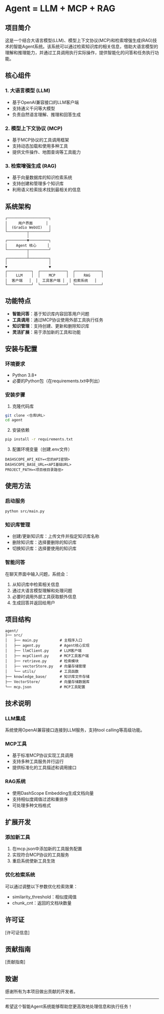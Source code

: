 # Agent = LLM + MCP + RAG

## 项目简介

这是一个结合大语言模型(LLM)、模型上下文协议(MCP)和检索增强生成(RAG)技术的智能Agent系统。该系统可以通过检索知识库的相关信息，借助大语言模型的理解和推理能力，并通过工具调用执行实际操作，提供智能化的问答和任务执行功能。

## 核心组件

### 1. 大语言模型 (LLM)
- 基于OpenAI兼容接口的LLM客户端
- 支持通义千问等大模型
- 负责自然语言理解、推理和回答生成

### 2. 模型上下文协议 (MCP)
- 基于MCP协议的工具调用框架
- 支持动态加载和使用多种工具
- 提供文件操作、地图查询等工具能力

### 3. 检索增强生成 (RAG)
- 基于向量数据库的知识检索系统
- 支持创建和管理多个知识库
- 利用语义检索技术找到最相关的信息

## 系统架构

```
┌───────────────────┐
│     用户界面      │
│  (Gradio WebUI)   │
└─────────┬─────────┘
          │
┌─────────▼─────────┐
│    Agent 核心     │
└─────────┬─────────┘
          │
┌─────────┴─────────┐
│                   │
▼                   ▼
┌───────────┐  ┌────────────┐  ┌────────────┐
│    LLM    │  │    MCP     │  │    RAG     │
│  客户端   │  │  工具客户端 │  │ 检索系统   │
└───────────┘  └────────────┘  └────────────┘
```

## 功能特点

- **智能问答**：基于知识库内容回答用户问题
- **工具调用**：通过MCP协议使用外部工具执行任务
- **知识管理**：支持创建、更新和删除知识库
- **灵活扩展**：易于添加新的工具和功能

## 安装与配置

### 环境要求

- Python 3.8+
- 必要的Python包（在requirements.txt中列出）

### 安装步骤

1. 克隆代码库
```bash
git clone <仓库URL>
cd agent
```

2. 安装依赖
```bash
pip install -r requirements.txt
```

3. 配置环境变量（创建.env文件）
```
DASHSCOPE_API_KEY=<您的API密钥>
DASHSCOPE_BASE_URL=<API基础URL>
PROJECT_PATH=<项目根目录路径>
```

## 使用方法

### 启动服务
```bash
python src/main.py
```

### 知识库管理
- 创建/更新知识库：上传文件并指定知识库名称
- 删除知识库：选择要删除的知识库
- 切换知识库：选择要使用的知识库

### 智能问答
在聊天界面中输入问题，系统会：
1. 从知识库中检索相关信息
2. 通过大语言模型理解和处理问题
3. 必要时调用外部工具获取额外信息
4. 生成回答并返回给用户

## 项目结构

```
agent/
├── src/
│   ├── main.py          # 主程序入口
│   ├── agent.py         # Agent核心实现
│   ├── llmClient.py     # LLM客户端
│   ├── mcpClient.py     # MCP工具客户端
│   ├── retrieve.py      # 检索模块
│   ├── vectorStore.py   # 向量存储管理
│   └── utils/           # 工具函数
├── knowledge_base/      # 知识库文件存储
├── VectorStore/         # 向量存储数据库
└── mcp.json             # MCP工具配置
```

## 技术说明

### LLM集成
系统使用OpenAI兼容接口连接到LLM服务，支持tool calling等高级功能。

### MCP工具
- 基于标准MCP协议实现工具调用
- 支持多种工具服务并行运行
- 提供标准化的工具描述和调用接口

### RAG系统
- 使用DashScope Embedding生成文档向量
- 支持相似度阈值过滤和重排序
- 可处理多种文档格式

## 扩展开发

### 添加新工具
1. 在mcp.json中添加新的工具服务配置
2. 实现符合MCP协议的工具服务
3. 重启系统使新工具生效

### 优化检索系统
可以通过调整以下参数优化检索效果：
- similarity_threshold：相似度阈值
- chunk_cnt：返回的文档块数量

## 许可证

[许可证信息]

## 贡献指南

[贡献指南]

## 致谢

感谢所有为本项目做出贡献的开发者。

---

希望这个智能Agent系统能够帮助您更高效地处理信息和执行任务！